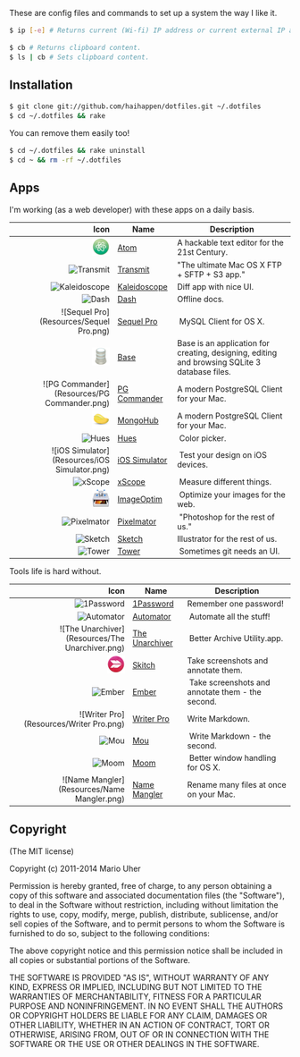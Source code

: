 These are config files and commands to set up a system the way I like it.

```sh
$ ip [-e] # Returns current (Wi-fi) IP address or current external IP address.
```

```sh
$ cb # Returns clipboard content.
$ ls | cb # Sets clipboard content.
```

## Installation

```sh
$ git clone git://github.com/haihappen/dotfiles.git ~/.dotfiles
$ cd ~/.dotfiles && rake
```

You can remove them easily too!

```sh
$ cd ~/.dotfiles && rake uninstall
$ cd ~ && rm -rf ~/.dotfiles
```

## Apps

I'm working (as a web developer) with these apps on a daily basis.

Icon | Name | Description
----:|------|------------
![Atom](Resources/Atom.png) | [Atom](https://atom.io) | A hackable text editor for the 21st Century.
![Transmit](Resources/Transmit.png) | [Transmit](http://panic.com/transmit/) | "The ultimate Mac OS X FTP + SFTP + S3 app."
![Kaleidoscope](Resources/Kaleidoscope.png) | [Kaleidoscope](http://www.kaleidoscopeapp.com) | Diff app with nice UI.
![Dash](Resources/Dash.png) | [Dash](http://kapeli.com/dash) | Offline docs.
![Sequel Pro](Resources/Sequel Pro.png) | [Sequel Pro](http://www.sequelpro.com) | MySQL Client for OS X.
![Base](Resources/Base.png) | [Base](http://menial.co.uk/base/) | Base is an application for creating, designing, editing and browsing SQLite 3 database files.
![PG Commander](Resources/PG Commander.png) | [PG Commander](https://eggerapps.at/pgcommander/) | A modern PostgreSQL Client for your Mac.
![MongoHub](Resources/MongoHub.png) | [MongoHub](https://github.com/fotonauts/MongoHub-Mac) | A modern PostgreSQL Client for your Mac.
![Hues](Resources/Hues.png) | [Hues](http://giantcomet.com/hues/) | Color picker.
![iOS Simulator](Resources/iOS Simulator.png) | [iOS Simulator](https://developer.apple.com/xcode/) | Test your design on iOS devices.
![xScope](Resources/xScope.png) | [xScope](http://iconfactory.com/software/xscope) | Measure different things.
![ImageOptim](Resources/ImageOptim.png) | [ImageOptim](http://imageoptim.com) | Optimize your images for the web.
![Pixelmator](Resources/Pixelmator.png) | [Pixelmator](http://www.pixelmator.com) | "Photoshop for the rest of us."
![Sketch](Resources/Sketch.png) | [Sketch](http://www.bohemiancoding.com/sketch/) | Illustrator for the rest of us.
![Tower](Resources/Tower.png) | [Tower](http://www.git-tower.com) | Sometimes git needs an UI.

Tools life is hard without.

Icon | Name | Description
----:|------|------------
![1Password](Resources/1Password.png) | [1Password](https://agilebits.com/onepassword) | Remember one password!
![Automator](Resources/Automator.png) | [Automator](http://support.apple.com/kb/HT2488?viewlocale=en_US&locale=en_US) | Automate all the stuff!
![The Unarchiver](Resources/The Unarchiver.png) | [The Unarchiver](http://wakaba.c3.cx/s/apps/unarchiver.html) | Better Archive Utility.app.
![Skitch](Resources/Skitch.png) | [Skitch](http://evernote.com/skitch/) | Take screenshots and annotate them.
![Ember](Resources/Ember.png) | [Ember](http://realmacsoftware.com/ember) | Take screenshots and annotate them - the second.
![Writer Pro](Resources/Writer Pro.png) | [Writer Pro](http://writer.pro) | Write Markdown.
![Mou](Resources/Mou.png) | [Mou]() | Write Markdown - the second.
![Moom](Resources/Moom.png) | [Moom](http://manytricks.com/moom/) | Better window handling for OS X.
![Name Mangler](Resources/Name Mangler.png) | [Name Mangler](http://manytricks.com/namemangler) | Rename many files at once on your Mac.

## Copyright

(The MIT license)

Copyright (c) 2011-2014 Mario Uher

Permission is hereby granted, free of charge, to any person obtaining
a copy of this software and associated documentation files (the
"Software"), to deal in the Software without restriction, including
without limitation the rights to use, copy, modify, merge, publish,
distribute, sublicense, and/or sell copies of the Software, and to
permit persons to whom the Software is furnished to do so, subject to
the following conditions:

The above copyright notice and this permission notice shall be
included in all copies or substantial portions of the Software.

THE SOFTWARE IS PROVIDED "AS IS", WITHOUT WARRANTY OF ANY KIND,
EXPRESS OR IMPLIED, INCLUDING BUT NOT LIMITED TO THE WARRANTIES OF
MERCHANTABILITY, FITNESS FOR A PARTICULAR PURPOSE AND
NONINFRINGEMENT. IN NO EVENT SHALL THE AUTHORS OR COPYRIGHT HOLDERS BE
LIABLE FOR ANY CLAIM, DAMAGES OR OTHER LIABILITY, WHETHER IN AN ACTION
OF CONTRACT, TORT OR OTHERWISE, ARISING FROM, OUT OF OR IN CONNECTION
WITH THE SOFTWARE OR THE USE OR OTHER DEALINGS IN THE SOFTWARE.
